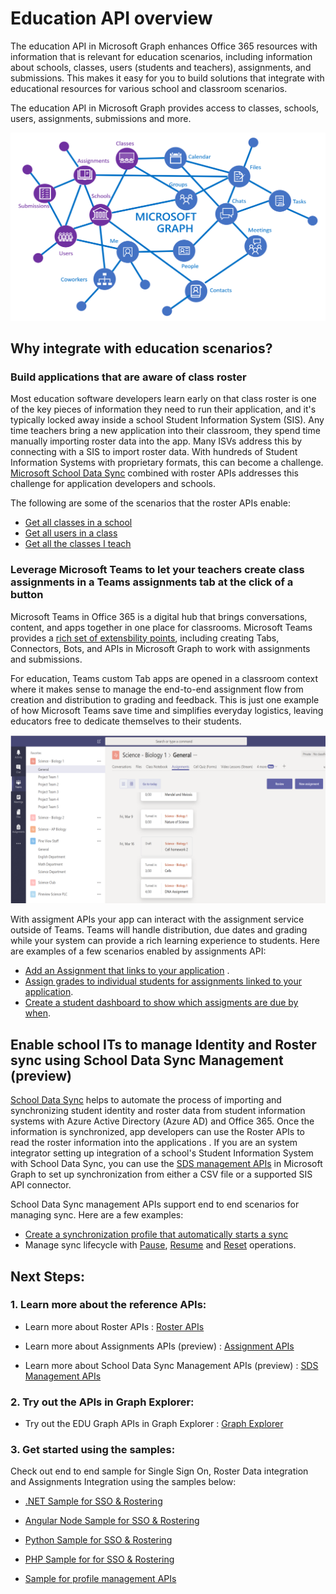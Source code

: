 # Education API overview

The education API in Microsoft Graph enhances Office 365 resources with information that is relevant for education scenarios, including information about schools, classes, users (students and teachers), assignments, and submissions. This makes it easy for you to build solutions that integrate with educational resources for various school and classroom scenarios.

The education API in Microsoft Graph provides access to classes, schools, users, assignments, submissions and more.

![EDU Graph Overview](images/EDUGraph.PNG)

## Why integrate with education scenarios?

### Build applications that are aware of class roster

Most education software developers learn early on that class roster is one of the key pieces of information they need to run their application, and it's typically locked away inside a school Student Information System (SIS). Any time teachers bring a new application into their classroom, they spend time manually importing roster data into the app. Many ISVs address this by connecting with a SIS to import roster data. With hundreds of Student Information Systems with proprietary formats, this can become a challenge. [Microsoft School Data Sync](https://sds.microsoft.com/) combined with roster APIs addresses this challenge for application developers and schools.

The following are some of the scenarios that the roster APIs enable:

- [Get all classes in a school](https://developer.microsoft.com/en-us/graph/docs/api-reference/v1.0/api/educationschool_list_classes)
- [Get all users in a class](https://developer.microsoft.com/en-us/graph/docs/api-reference/v1.0/api/educationclass_list_members)
- [Get all the classes I teach](https://developer.microsoft.com/en-us/graph/docs/api-reference/v1.0/api/educationuser_list_classes)


### Leverage Microsoft Teams to let your teachers create class assignments in a Teams assignments tab at the click of a button
Microsoft Teams in Office 365 is a digital hub that brings conversations, content, and apps together in one place for classrooms. Microsoft Teams provides a [rich set of extensbility points](https://docs.microsoft.com/en-us/microsoftteams/platform/concepts/apps/apps-overview), including creating Tabs, Connectors, Bots, and APIs in Microsoft Graph to work with assignments and submissions.

For education, Teams custom Tab apps are opened in a classroom context where it makes sense to manage the end-to-end assignment flow from creation and distribution to grading and feedback. This is just one example of how Microsoft Teams save time and simplifies everyday logistics, leaving educators free to dedicate themselves to their students.

![Microsoft Teams assignments](images/AssignmentsInTeams.PNG)

With assigment APIs your app can interact with the assignment service outside of Teams. Teams will handle distribution, due dates and grading while your system can provide a rich learning experience to students.
Here are examples of a few scenarios enabled by assignments API:

- [Add an Assignment that links to your application](https://developer.microsoft.com/en-us/graph/docs/api-reference/beta/api/educationclass_post_assignments) . 
- [Assign grades to individual students for assignments linked to your application](https://developer.microsoft.com/en-us/graph/docs/api-reference/beta/api/educationsubmission_update).
- [Create a student dashboard to show which assigments are due by when](https://developer.microsoft.com/en-us/graph/docs/api-reference/beta/api/educationclass_list_assignments).


## Enable school ITs to manage Identity and Roster sync using School Data Sync Management (preview)

[School Data Sync](https://sds.microsoft.com/) helps to automate the process of importing and synchronizing student identity and roster data from student information systems with Azure Active Directory (Azure AD) and Office 365. Once the information is synchronized, app developers can use the Roster APIs to read the roster information into the applications . If you are an system integrator setting up integration of a school's Student Information System with School Data Sync, you can use the [SDS management APIs](https://developer.microsoft.com/en-us/graph/docs/api-reference/beta/resources/educationsynchronizationprofile) in Microsoft Graph to set up synchronization from either a CSV file or a supported SIS API connector.

School Data Sync management APIs support end to end scenarios for managing sync. Here are a few examples:

- [Create a synchronization profile that automatically starts a sync](https://developer.microsoft.com/en-us/graph/docs/api-reference/beta/api/educationsynchronizationprofile_post)
- Manage sync lifecycle with [Pause](https://developer.microsoft.com/en-us/graph/docs/api-reference/beta/api/educationsynchronizationprofile_pause), [Resume](https://developer.microsoft.com/en-us/graph/docs/api-reference/beta/api/educationsynchronizationprofile_resume) and [Reset](https://developer.microsoft.com/en-us/graph/docs/api-reference/beta/api/educationsynchronizationprofile_reset) operations.


## Next Steps:

### 1. Learn more about the reference APIs:

- Learn more about Roster APIs : [Roster APIs](https://developer.microsoft.com/en-us/graph/docs/api-reference/v1.0/resources/education-overview)

- Learn more about Assignments APIs (preview) : [Assignment APIs](https://developer.microsoft.com/en-us/graph/docs/api-reference/beta/resources/educationassignment)

- Learn more about School Data Sync Management APIs (preview) : [SDS Management APIs](https://developer.microsoft.com/en-us/graph/docs/api-reference/beta/resources/educationsynchronizationprofile)


### 2. Try out the APIs in Graph Explorer:

- Try out the EDU Graph APIs in Graph Explorer : [Graph Explorer](https://developer.microsoft.com/en-us/graph/graph-explorer)


### 3. Get started using the samples:

Check out end to end sample for Single Sign On, Roster Data integration and Assignments Integration using the samples below:

- [.NET Sample for SSO & Rostering](https://github.com/OfficeDev/O365-EDU-AspNetMVC-Samples
    )

- [Angular Node Sample for SSO & Rostering](https://github.com/OfficeDev/O365-EDU-AngularNodeJS-Samples)
    
- [Python Sample for SSO & Rostering](https://github.com/OfficeDev/O365-EDU-Python-Samples)

- [PHP Sample for for SSO & Rostering](https://github.com/OfficeDev/O365-EDU-PHP-Samples)

- [Sample for profile management APIs](https://github.com/OfficeDev/O365-EDU-SDS-AspNetMVC-Samples) 



 

